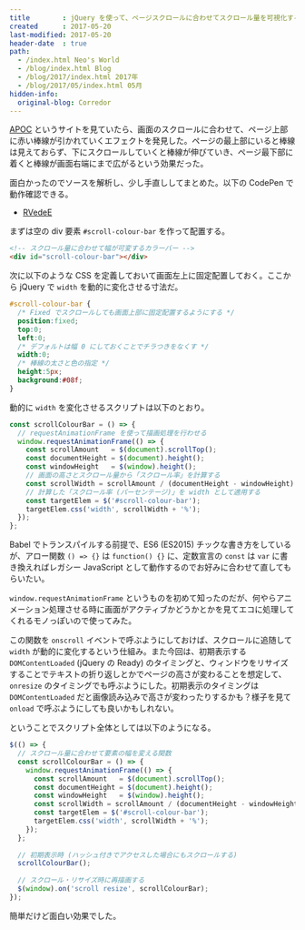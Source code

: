 ```yaml
---
title        : jQuery を使って、ページスクロールに合わせてスクロール量を可視化するカラーバーを配置する
created      : 2017-05-20
last-modified: 2017-05-20
header-date  : true
path:
  - /index.html Neo's World
  - /blog/index.html Blog
  - /blog/2017/index.html 2017年
  - /blog/2017/05/index.html 05月
hidden-info:
  original-blog: Corredor
---
```


[APOC](http://apoc.jp/) というサイトを見ていたら、画面のスクロールに合わせて、ページ上部に赤い棒線が引かれていくエフェクトを発見した。ページの最上部にいると棒線は見えておらず、下にスクロールしていくと棒線が伸びていき、ページ最下部に着くと棒線が画面右端にまで広がるという効果だった。

面白かったのでソースを解析し、少し手直ししてまとめた。以下の CodePen で動作確認できる。

- [RVedeE](https://codepen.io/Neos21/pen/RVedeE/)

まずは空の div 要素 `#scroll-colour-bar` を作って配置する。

```html
<!-- スクロール量に合わせて幅が可変するカラーバー -->
<div id="scroll-colour-bar"></div>
```

次に以下のような CSS を定義しておいて画面左上に固定配置しておく。ここから jQuery で `width` を動的に変化させる寸法だ。

```css
#scroll-colour-bar {
  /* Fixed でスクロールしても画面上部に固定配置するようにする */
  position:fixed;
  top:0;
  left:0;
  /* デフォルトは幅 0 にしておくことでチラつきをなくす */
  width:0;
  /* 棒線の太さと色の指定 */
  height:5px;
  background:#08f;
}
```

動的に `width` を変化させるスクリプトは以下のとおり。

```javascript
const scrollColourBar = () => {
  // requestAnimationFrame を使って描画処理を行わせる
  window.requestAnimationFrame(() => {
    const scrollAmount   = $(document).scrollTop();
    const documentHeight = $(document).height();
    const windowHeight   = $(window).height();
    // 画面の高さとスクロール量から「スクロール率」を計算する
    const scrollWidth = scrollAmount / (documentHeight - windowHeight) * 100;
    // 計算した「スクロール率 (パーセンテージ)」を width として適用する
    const targetElem = $('#scroll-colour-bar');
    targetElem.css('width', scrollWidth + '%');
  });
};
```

Babel でトランスパイルする前提で、ES6 (ES2015) チックな書き方をしているが、アロー関数 `() => {}` は `function() {}` に、定数宣言の `const` は `var` に書き換えればレガシー JavaScript として動作するのでお好みに合わせて直してもらいたい。

`window.requestAnimationFrame` というものを初めて知ったのだが、何やらアニメーション処理させる時に画面がアクティブかどうかとかを見てエコに処理してくれるモノっぽいので使ってみた。

この関数を `onscroll` イベントで呼ぶようにしておけば、スクロールに追随して `width` が動的に変化するという仕組み。また今回は、初期表示する `DOMContentLoaded` (jQuery の Ready) のタイミングと、ウィンドウをリサイズすることでテキストの折り返しとかでページの高さが変わることを想定して、`onresize` のタイミングでも呼ぶようにした。初期表示のタイミングは `DOMContentLoaded` だと画像読み込みで高さが変わったりするかも？様子を見て `onload` で呼ぶようにしても良いかもしれない。

ということでスクリプト全体としては以下のようになる。

```javascript
$(() => {
  // スクロール量に合わせて要素の幅を変える関数
  const scrollColourBar = () => {
    window.requestAnimationFrame(() => {
      const scrollAmount   = $(document).scrollTop();
      const documentHeight = $(document).height();
      const windowHeight   = $(window).height();
      const scrollWidth = scrollAmount / (documentHeight - windowHeight) * 100;
      const targetElem = $('#scroll-colour-bar');
      targetElem.css('width', scrollWidth + '%');
    });
  };
  
  // 初期表示時 (ハッシュ付きでアクセスした場合にもスクロールする)
  scrollColourBar();
  
  // スクロール・リサイズ時に再描画する
  $(window).on('scroll resize', scrollColourBar);
});
```

簡単だけど面白い効果でした。
